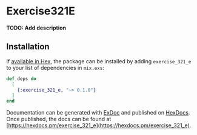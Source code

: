 # Exercise321E

**TODO: Add description**

## Installation

If [available in Hex](https://hex.pm/docs/publish), the package can be installed
by adding `exercise_321_e` to your list of dependencies in `mix.exs`:

```elixir
def deps do
  [
    {:exercise_321_e, "~> 0.1.0"}
  ]
end
```

Documentation can be generated with [ExDoc](https://github.com/elixir-lang/ex_doc)
and published on [HexDocs](https://hexdocs.pm). Once published, the docs can
be found at [https://hexdocs.pm/exercise_321_e](https://hexdocs.pm/exercise_321_e).

